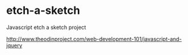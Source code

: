# etch-a-sketch
Javascript etch a sketch project

http://www.theodinproject.com/web-development-101/javascript-and-jquery